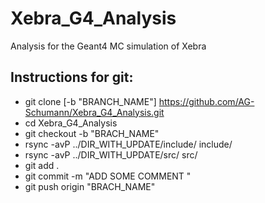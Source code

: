 # Xebra_G4_Analysis
Analysis for the Geant4 MC simulation of Xebra

## Instructions for git:
-  git clone [-b "BRANCH_NAME"] https://github.com/AG-Schumann/Xebra_G4_Analysis.git
-  cd Xebra_G4_Analysis
-  git checkout -b "BRACH_NAME"
-  rsync -avP ../DIR_WITH_UPDATE/include/ include/  
-  rsync -avP ../DIR_WITH_UPDATE/src/ src/
-  git add .
-  git commit -m "ADD SOME COMMENT "
-  git push origin "BRACH_NAME"
